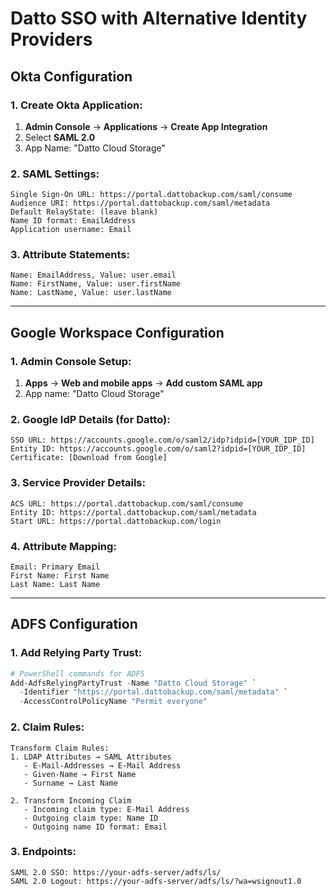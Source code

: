 # Datto SSO with Alternative Identity Providers

## Okta Configuration

### 1. Create Okta Application:
1. **Admin Console** → **Applications** → **Create App Integration**
2. Select **SAML 2.0**
3. App Name: "Datto Cloud Storage"

### 2. SAML Settings:
```
Single Sign-On URL: https://portal.dattobackup.com/saml/consume
Audience URI: https://portal.dattobackup.com/saml/metadata
Default RelayState: (leave blank)
Name ID format: EmailAddress
Application username: Email
```

### 3. Attribute Statements:
```
Name: EmailAddress, Value: user.email
Name: FirstName, Value: user.firstName  
Name: LastName, Value: user.lastName
```

---

## Google Workspace Configuration

### 1. Admin Console Setup:
1. **Apps** → **Web and mobile apps** → **Add custom SAML app**
2. App name: "Datto Cloud Storage"

### 2. Google IdP Details (for Datto):
```
SSO URL: https://accounts.google.com/o/saml2/idp?idpid=[YOUR_IDP_ID]
Entity ID: https://accounts.google.com/o/saml2?idpid=[YOUR_IDP_ID]
Certificate: [Download from Google]
```

### 3. Service Provider Details:
```
ACS URL: https://portal.dattobackup.com/saml/consume
Entity ID: https://portal.dattobackup.com/saml/metadata
Start URL: https://portal.dattobackup.com/login
```

### 4. Attribute Mapping:
```
Email: Primary Email
First Name: First Name
Last Name: Last Name  
```

---

## ADFS Configuration

### 1. Add Relying Party Trust:
```powershell
# PowerShell commands for ADFS
Add-AdfsRelyingPartyTrust -Name "Datto Cloud Storage" `
  -Identifier "https://portal.dattobackup.com/saml/metadata" `
  -AccessControlPolicyName "Permit everyone"
```

### 2. Claim Rules:
```
Transform Claim Rules:
1. LDAP Attributes → SAML Attributes
   - E-Mail-Addresses → E-Mail Address
   - Given-Name → First Name  
   - Surname → Last Name

2. Transform Incoming Claim
   - Incoming claim type: E-Mail Address
   - Outgoing claim type: Name ID
   - Outgoing name ID format: Email
```

### 3. Endpoints:
```
SAML 2.0 SSO: https://your-adfs-server/adfs/ls/
SAML 2.0 Logout: https://your-adfs-server/adfs/ls/?wa=wsignout1.0
```